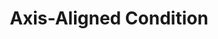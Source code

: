 ---
title: "Axis-Aligned Condition"

categories: ['']

tags: ['Axis', 'Aligned', 'Condition']

arabic: ['شرط محاذاة المحور']

publishers: ['معجم مصطلحات التعلم الآلي والتعلم العميق وعلم البيانات']

types: "word"

slug: ""
---